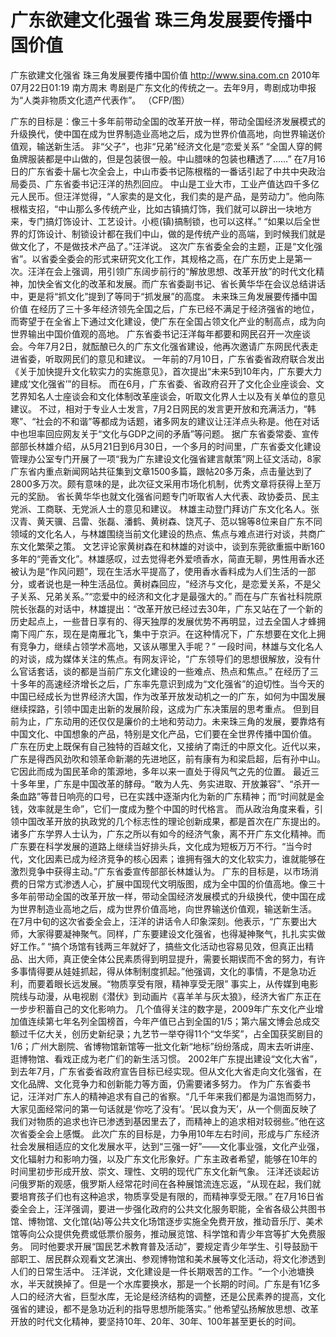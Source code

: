 # 广东欲建文化强省 珠三角发展要传播中国价值

广东欲建文化强省 珠三角发展要传播中国价值
http://www.sina.com.cn  2010年07月22日01:19  南方周末
粤剧是广东文化的传统之一。去年9月，粤剧成功申报为“人类非物质文化遗产代表作”。 （CFP/图）

广东的目标是：像三十多年前带动全国的改革开放一样，带动全国经济发展模式的升级换代，使中国在成为世界制造业高地之后，成为世界价值高地，向世界输送价值观，输送新生活。
非“父子”，也非“兄弟”经济文化是“恋爱关系”
“全国人穿的鳄鱼牌服装都是中山做的，但是包装很一般。中山腊味的包装也糟透了……”
在7月16日的广东省委十届七次全会上，中山市委书记陈根楷的一番话引起了中共中央政治局委员、广东省委书记汪洋的热烈回应。
中山是工业大市，工业产值达四千多亿元人民币。但汪洋觉得，“人家卖的是文化，我们卖的是产品，是劳动力”。他向陈根楷支招，“中山那么多传统产业，比如古镇搞灯饰，我们就可以辟出一块地方来，专门搞灯饰设计、工艺设计。小榄(镇)搞制锁，也可以这样。”
“如果以后全世界的灯饰设计、制锁设计都在我们中山，做的是传统产业的高端，到时候我们就是做文化了，不是做技术产品了。”汪洋说。
这次广东省委全会的主题，正是“文化强省”。以省委全委会的形式来研究文化工作，其规格之高，在广东历史上是第一次。汪洋在会上强调，用引领广东阔步前行的“解放思想、改革开放”的时代文化精神，加快全省文化的改革和发展。而广东省委副书记、省长黄华华在会议总结讲话中，更是将“抓文化”提到了等同于“抓发展”的高度。
未来珠三角发展要传播中国价值
在经历了三十多年经济领先全国之后，广东已经不满足于经济强省的地位，而寄望于在全省上下通过文化建设，使广东在全国占领文化产业的制高点，成为向世界输出中国价值观的高地。
广东省委书记汪洋每年都要和网民召开一次座谈会。今年7月2日，就酝酿已久的广东文化强省建设，他再次邀请广东网民代表走进省委，听取网民们的意见和建议。
一年前的7月10日，广东省委省政府联合发出《关于加快提升文化软实力的实施意见》，首次提出“未来5到10年内，广东要大力建成‘文化强省’”的目标。
而在6月，广东省委、省政府召开了文化企业座谈会、文艺界知名人士座谈会和文化体制改革座谈会，听取文化界人士以及有关单位的意见建议。
不过，相对于专业人士发言，7月2日网民的发言更开放和充满活力，“韩寒”、“社会的不和谐”等都成为话题，诸多网友的建议让汪洋点头称是。他在对话中也坦率回应网友关于“文化与GDP之间的矛盾”等问题。
据广东省委常委、宣传部部长林雄介绍，从5月21日到6月30日，一个多月的时间里，广东省委文化建设管理办公室专门开展了一项“我为广东建设文化强省建言献策”网上征文活动，8家广东省内重点新闻网站共征集到文章1500多篇，跟帖20多万条，点击量达到了2800多万次。颇有意味的是，此次征文采用市场化机制，优秀文章将获得上至万元的奖励。
省长黄华华也就文化强省问题专门听取省人大代表、政协委员、民主党派、工商联、无党派人士的意见和建议。
林雄主动登门拜访广东文化名人。张汉青、黄天骥、吕雷、张磊、潘鹤、黄树森、饶芃子、范以锦等8位来自广东不同领域的文化名人，与林雄围绕当前文化建设的热点、焦点与难点进行对谈，共商广东文化繁荣之策。
文艺评论家黄树森在和林雄的对谈中，谈到东莞欲重振中断160多年的“莞香文化”。林雄感叹，过去觉得老外爱喷香水，简直无聊，男性用香水还被认为是“作风问题”，现在生活水平提高了，使用香水香料成为人们生活的一部分，或者说也是一种生活品位。黄树森回应，“经济与文化，是恋爱关系，不是父子关系、兄弟关系。”“恋爱中的经济和文化才是最强大的。”
而在与广东省社科院原院长张磊的对话中，林雄提出：“改革开放已经过去30年，广东又站在了一个新的历史起点上，一些昔日享有的、得天独厚的发展优势不再明显，过去全国人才蜂拥南下闯广东，现在是南雁北飞，集中于京沪。在这种情况下，广东想要在文化上拥有竞争力，继续占领学术高地，又该从哪里入手呢？”
一段时间，林雄与文化名人的对谈，成为媒体关注的焦点。有网友评论，“广东领导们的思想很解放，没有什么官话套话，谈的都是当前广东文化建设的一些难点、热点和焦点。”
在经历了三十多年的高速经济增长之后，广东率先意识到成为“文化强省”的迫切性。当今天的中国已经成长为世界经济大国，作为改革开放发动机之一的广东，如何为中国发展继续探路，引领中国走出新的发展阶段，这成为广东决策层的思考重点。
但到目前为止，广东动用的还仅仅是廉价的土地和劳动力。未来珠三角的发展，要靠烙有中国文化、中国想象的产品，特别是文化产品，它们要在全世界传播中国价值。
广东在历史上既保有自己独特的百越文化，又接纳了南迁的中原文化。近代以来，广东是得西风劲吹和领革命新潮的先进地区，前有康有为和梁启超，后有孙中山。它因此而成为国民革命的策源地，多年以来一直处于得风气之先的位置。
最近三十多年里，广东是中国改革的酵母。“敢为人先、务实进取、开放兼容”、“杀开一条血路”等昔日响亮的口号，已在实践中逐渐内化为新的广东精神；而“时间就是金钱，效率就是生命”，它们一度成为整个中国的时代格言。
而从政治角度来看，引领中国改革开放的执政党的几个标志性的理论创新成果，都是首次在广东提出的。
诸多广东学界人士认为，广东之所以有如今的经济气象，离不开广东文化精神。而广东要在科学发展的道路上继续当好排头兵，文化成为短板万万不行。“当今时代，文化因素已成为经济竞争的核心因素；谁拥有强大的文化软实力，谁就能够在激烈竞争中获得主动。”广东省委宣传部部长林雄认为。
广东的目标是，以市场消费的日常方式渗透人心，扩展中国现代文明版图，成为全中国的价值高地。像三十多年前带动全国的改革开放一样，带动全国经济发展模式的升级换代，使中国在成为世界制造业高地之后，成为世界价值高地，向世界输送价值观，输送新生活。
在7月中旬的这次省委全会上，汪洋的讲话令人印象深刻。他表示，“广东要出大师，大家得要凝神聚气。同样，广东要建设文化强省，也得凝神聚气，扎扎实实做好工作。”
“搞个场馆有钱两三年就好了，搞些文化活动也容易见效，但真正出精品、出大师，真正使全体公民素质得到明显提升，需要长期锲而不舍的努力，有许多事情得要从娃娃抓起，得从体制制度抓起。”他强调，文化的事情，不是急功近利，而要着眼长远发展。“物质享受有限，精神享受无限”
事实上，从传媒到电影院线与动漫，从电视剧《潜伏》到动画片《喜羊羊与灰太狼》，经济大省广东正在一步步积蓄自己的文化影响力。
几个值得关注的数字是，2009年广东文化产业增加值连续第七年名列全国榜首，今年产值已占到全国的1/5；第六届文博会总成交额过千亿大关，创历史新纪录；九艺节一举夺得11个“文华奖”，占全国获奖剧目的1/6；广州大剧院、省博物馆新馆等一批文化新“地标”纷纷落成，周末去听讲座、逛博物馆、看戏正成为老广们的新生活习惯。
2002年广东提出建设“文化大省”，到去年7月，广东省委省政府宣告目标已经实现。但从文化大省走向文化强省，在文化品牌、文化竞争力和创新能力等方面，仍需要诸多努力。
作为广东省委书记，汪洋对广东人的精神追求有自己的省察。“几千年来我们都是为温饱而努力，大家见面经常问的第一句话就是‘你吃了没有’。‘民以食为天’，从一个侧面反映了我们对物质的追求也许已渗透到基因里去了，而精神上的追求相对较弱些。”他在这次省委全会上感慨。
此次广东的目标是，力争用10年左右时间，形成与广东经济社会发展相适应的文化发展水平，达到“三强一好”——文化事业强，文化产业强，文化辐射力和影响力强，以及广东文化形象好。广东主政者希望，能够在10年的时间里初步形成开放、崇文、理性、文明的现代广东文化新气象。
汪洋还谈起访问俄罗斯的观感，俄罗斯人经常花时间在各种展馆流连忘返，“从现在起，我们就要培育孩子们也有这种追求，物质享受是有限的，而精神享受无限。”
在7月16日省委全会上，汪洋强调，要进一步强化政府的公共文化服务职能，全省各级公共图书馆、博物馆、文化馆(站)等公共文化场馆逐步实施全免费开放，推动音乐厅、美术馆等向公众提供免费或低票价服务，推动展览馆、科学馆和青少年宫等扩大免费服务。
同时他要求开展“国民艺术教育普及活动”，要规定青少年学生、引导鼓励干部职工、居民群众观看文艺演出、参观博物馆和美术展等文化活动，将文化渗透到人们的日常生活中。
汪洋说，文化建设是一件长期艰苦的工作。“一个小池塘换水，半天就换掉了。但是一个水库要换水，那是一个长期的时间。广东是有1亿多人口的经济大省，巨型水库，无论是经济结构的调整，还是公民素养的提高，文化强省的建设，都不是急功近利的指导思想所能落实。”
他希望弘扬解放思想、改革开放的时代文化精神，要坚持10年、20年、30年、100年甚至更长的时间。

